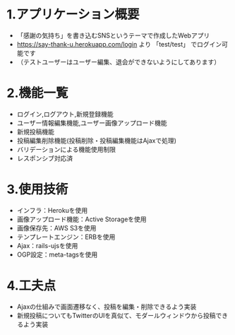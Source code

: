 # 1.アプリケーション概要
* 「感謝の気持ち」を書き込むSNSというテーマで作成したWebアプリ
* https://say-thank-u.herokuapp.com/login より 「test/test」 でログイン可能です
* （テストユーザーはユーザー編集、退会ができないようにしてあります）

# 2.機能一覧
* ログイン,ログアウト,新規登録機能
* ユーザー情報編集機能,ユーザー画像アップロード機能
* 新規投稿機能
* 投稿編集削除機能(投稿削除・投稿編集機能はAjaxで処理)
* バリデーションによる機能使用制限
* レスポンシブ対応済

# 3.使用技術
* インフラ：Herokuを使用
* 画像アップロード機能：Active Storageを使用
* 画像保存先：AWS S3を使用
* テンプレートエンジン：ERBを使用
* Ajax：rails-ujsを使用
* OGP設定：meta-tagsを使用

# 4.工夫点
* Ajaxの仕組みで画面遷移なく、投稿を編集・削除できるよう実装
* 新規投稿についてもTwitterのUIを真似て、モダールウィンドウから投稿できるよう実装
